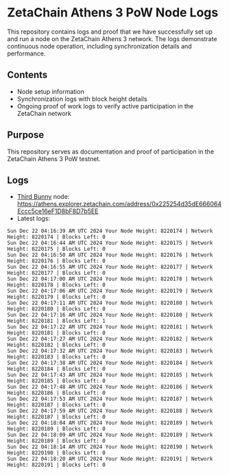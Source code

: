 # ZetaChain Athens 3 PoW Node Logs
This repository contains logs and proof that we have successfully set up and run a node on the ZetaChain Athens 3 network. The logs demonstrate continuous node operation, including synchronization details and performance.

## Contents
- Node setup information
- Synchronization logs with block height details
- Ongoing proof of work logs to verify active participation in the ZetaChain network

## Purpose
This repository serves as documentation and proof of participation in the ZetaChain Athens 3 PoW testnet.

## Logs

- [Third Bunny](https://thirdbunny.xyz/) node: https://athens.explorer.zetachain.com/address/0x225254d35dE666064Eccc5ce16eF1D8bF8D7b5EE
- Latest logs:
```
Sun Dec 22 04:16:39 AM UTC 2024 Your Node Height: 8220174 | Network Height: 8220174 | Blocks Left: 0
Sun Dec 22 04:16:44 AM UTC 2024 Your Node Height: 8220175 | Network Height: 8220175 | Blocks Left: 0
Sun Dec 22 04:16:50 AM UTC 2024 Your Node Height: 8220176 | Network Height: 8220176 | Blocks Left: 0
Sun Dec 22 04:16:55 AM UTC 2024 Your Node Height: 8220177 | Network Height: 8220177 | Blocks Left: 0
Sun Dec 22 04:17:00 AM UTC 2024 Your Node Height: 8220178 | Network Height: 8220178 | Blocks Left: 0
Sun Dec 22 04:17:06 AM UTC 2024 Your Node Height: 8220179 | Network Height: 8220179 | Blocks Left: 0
Sun Dec 22 04:17:11 AM UTC 2024 Your Node Height: 8220180 | Network Height: 8220180 | Blocks Left: 0
Sun Dec 22 04:17:16 AM UTC 2024 Your Node Height: 8220180 | Network Height: 8220181 | Blocks Left: 1
Sun Dec 22 04:17:22 AM UTC 2024 Your Node Height: 8220181 | Network Height: 8220181 | Blocks Left: 0
Sun Dec 22 04:17:27 AM UTC 2024 Your Node Height: 8220182 | Network Height: 8220182 | Blocks Left: 0
Sun Dec 22 04:17:32 AM UTC 2024 Your Node Height: 8220183 | Network Height: 8220183 | Blocks Left: 0
Sun Dec 22 04:17:38 AM UTC 2024 Your Node Height: 8220184 | Network Height: 8220184 | Blocks Left: 0
Sun Dec 22 04:17:43 AM UTC 2024 Your Node Height: 8220185 | Network Height: 8220185 | Blocks Left: 0
Sun Dec 22 04:17:48 AM UTC 2024 Your Node Height: 8220186 | Network Height: 8220186 | Blocks Left: 0
Sun Dec 22 04:17:53 AM UTC 2024 Your Node Height: 8220187 | Network Height: 8220187 | Blocks Left: 0
Sun Dec 22 04:17:59 AM UTC 2024 Your Node Height: 8220188 | Network Height: 8220187 | Blocks Left: 0
Sun Dec 22 04:18:04 AM UTC 2024 Your Node Height: 8220189 | Network Height: 8220189 | Blocks Left: 0
Sun Dec 22 04:18:09 AM UTC 2024 Your Node Height: 8220189 | Network Height: 8220189 | Blocks Left: 0
Sun Dec 22 04:18:14 AM UTC 2024 Your Node Height: 8220190 | Network Height: 8220190 | Blocks Left: 0
Sun Dec 22 04:18:20 AM UTC 2024 Your Node Height: 8220191 | Network Height: 8220191 | Blocks Left: 0
```
